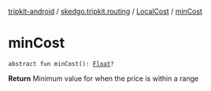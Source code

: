 [tripkit-android](../../index.md) / [skedgo.tripkit.routing](../index.md) / [LocalCost](index.md) / [minCost](./min-cost.md)

# minCost

`abstract fun minCost(): `[`Float`](https://kotlinlang.org/api/latest/jvm/stdlib/kotlin/-float/index.html)`?`

**Return**
Minimum value for when the price is within a range

